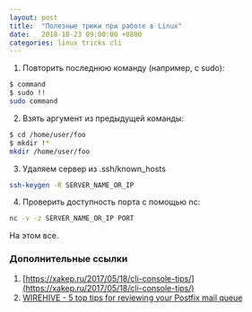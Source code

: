 ```yaml
---
layout: post
title:  "Полезные трюки при работе в Linux"
date:   2018-10-23 09:00:00 +0800
categories: linux tricks cli
---
```


1. Повторить последнюю команду (например, с sudo):
```sh
$ command
$ sudo !!
sudo command
```
2. Взять аргумент из предыдущей команды:
```sh
$ cd /home/user/foo
$ mkdir !*
mkdir /home/user/foo
```
3. Удаляем сервер из .ssh/known_hosts
```sh
ssh-keygen -R SERVER_NAME_OR_IP
```
4. Проверить доступность порта с помощью nc:
```sh
nc -v -z SERVER_NAME_OR_IP PORT
```

На этом все.

### Дополнительные ссылки
1. [https://xakep.ru/2017/05/18/cli-console-tips/](https://xakep.ru/2017/05/18/cli-console-tips/)
2. [WIREHIVE - 5 top tips for reviewing your Postfix mail queue](https://www.wirehive.com/thoughts/5-top-tips-reviewing-postfix-mail-queue/)